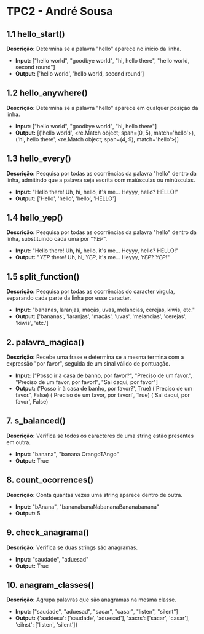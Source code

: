 # TPC2 - André Sousa

## 1.1 hello_start()
**Descrição:** Determina se a palavra "hello" aparece no início da linha.
- **Input:** ["hello world", "goodbye world", "hi, hello there", "hello world, second round"]
- **Output:** ['hello world', 'hello world, second round']

## 1.2 hello_anywhere()
**Descrição:** Determina se a palavra "hello" aparece em qualquer posição da linha.
- **Input:** ["hello world", "goodbye world", "hi, hello there"]
- **Output:** [('hello world', <re.Match object; span=(0, 5), match='hello'>), ('hi, hello there', <re.Match object; span=(4, 9), match='hello'>)]

## 1.3 hello_every()
**Descrição:** Pesquisa por todas as ocorrências da palavra "hello" dentro da linha, admitindo que a palavra seja escrita com maiúsculas ou minúsculas.
- **Input:** "Hello there! Uh, hi, hello, it's me... Heyyy, hello? HELLO!"
- **Output:** ['Hello', 'hello', 'hello', 'HELLO']

## 1.4 hello_yep()
**Descrição:** Pesquisa por todas as ocorrências da palavra "hello" dentro da linha, substituindo cada uma por "*YEP*".
- **Input:** "Hello there! Uh, hi, hello, it's me... Heyyy, hello? HELLO!"
- **Output:** "*YEP* there! Uh, hi, *YEP*, it's me... Heyyy, *YEP*? *YEP*!"

## 1.5 split_function()
**Descrição:** Pesquisa por todas as ocorrências do caracter vírgula, separando cada parte da linha por esse caracter.
- **Input:** "bananas, laranjas, maçãs, uvas, melancias, cerejas, kiwis, etc."
- **Output:** ['bananas', 'laranjas', 'maçãs', 'uvas', 'melancias', 'cerejas', 'kiwis', 'etc.']

## 2. palavra_magica()
**Descrição:** Recebe uma frase e determina se a mesma termina com a expressão "por favor", seguida de um sinal válido de pontuação.
- **Input:** ["Posso ir à casa de banho, por favor?", "Preciso de um favor.", "Preciso de um favor, por favor!", "Sai daqui, por favor"]
- **Output:** ('Posso ir à casa de banho, por favor?', True)
('Preciso de um favor.', False)
('Preciso de um favor, por favor!', True)
('Sai daqui, por favor', False)

## 7. s_balanced()
**Descrição:** Verifica se todos os caracteres de uma string estão presentes em outra.
- **Input:** "banana", "banana OrangoTAngo"
- **Output:** True

## 8. count_ocorrences()
**Descrição:** Conta quantas vezes uma string aparece dentro de outra.
- **Input:** "bAnana", "bananabanaNabananaBananabanana"
- **Output:** 5

## 9. check_anagrama()
**Descrição:** Verifica se duas strings são anagramas.
- **Input:** "saudade", "aduesad"
- **Output:** True

## 10. anagram_classes()
**Descrição:** Agrupa palavras que são anagramas na mesma classe.
- **Input:** ["saudade", "aduesad", "sacar", "casar", "listen", "silent"]
- **Output:** {'aaddesu': ['saudade', 'aduesad'], 'aacrs': ['sacar', 'casar'], 'eilnst': ['listen', 'silent']}

